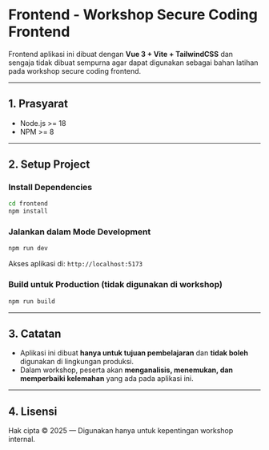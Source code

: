 # Frontend - Workshop Secure Coding Frontend

Frontend aplikasi ini dibuat dengan **Vue 3 + Vite + TailwindCSS** dan sengaja tidak dibuat sempurna agar dapat
digunakan sebagai bahan latihan pada workshop secure coding frontend.

---

## **1. Prasyarat**

* Node.js >= 18
* NPM >= 8

---

## **2. Setup Project**

### **Install Dependencies**

```bash
cd frontend
npm install
```

### **Jalankan dalam Mode Development**

```bash
npm run dev
```

Akses aplikasi di: `http://localhost:5173`

### **Build untuk Production (tidak digunakan di workshop)**

```bash
npm run build
```

---

## **3. Catatan**

* Aplikasi ini dibuat **hanya untuk tujuan pembelajaran** dan **tidak boleh** digunakan di lingkungan produksi.
* Dalam workshop, peserta akan **menganalisis, menemukan, dan memperbaiki kelemahan** yang ada pada aplikasi ini.

---

## **4. Lisensi**

Hak cipta © 2025 — Digunakan hanya untuk kepentingan workshop internal.
